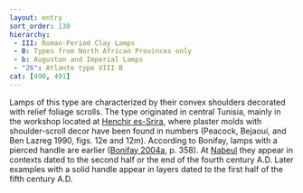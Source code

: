 ```yaml
---
layout: entry
sort_order: 130
hierarchy:
 - III: Roman-Period Clay Lamps
 - B: Types from North African Provinces only
 - b: Augustan and Imperial Lamps
 - "26": Atlante type VIII B
cat: [490, 491]
---
```


Lamps of this type are characterized by their convex shoulders decorated with relief foliage scrolls. The type originated in central Tunisia, mainly in the workshop located at <a href='../../map/#loc_324738'>Henchir es-Srira</a>, where plaster molds with shoulder-scroll decor have been found in numbers (Peacock, Bejaoui, and Ben Lazreg 1990, figs. 12e and 12m). According to Bonifay, lamps with a pierced handle are earlier (<a href='../../bibliography/#bonifay-2004a'>Bonifay 2004a</a>, p. 358). At <a href='../../map/#loc_315093'>Nabeul</a> they appear in contexts dated to the second half or the end of the fourth century A.D. Later examples with a solid handle appear in layers dated to the first half of the fifth century A.D.

